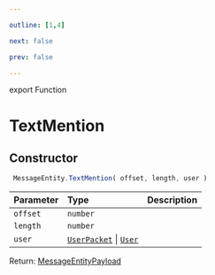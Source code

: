 ```yaml
---

outline: [1,4]

next: false

prev: false

---
```


export Function
# TextMention

## Constructor
```ts
 MessageEntity.TextMention( offset, length, user )
 ```
| Parameter | Type | Description |
| :--- | :--- | :--- |
| `offset` | `number` | |
| `length` | `number` | |
| `user` | [`UserPacket`](../../../interfaces/UserPacket.md) \| [`User`](../../../classes/User.md) | |

Return: [MessageEntityPayload](../../../interfaces/MessageEntityPayload.md)
